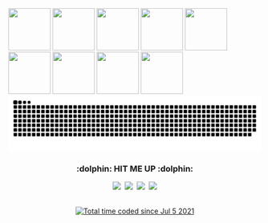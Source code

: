
<!-- ![header](https://capsule-render.vercel.app/api?type=slice&color=auto&height=150&section=header&text=DongHanKim&fontSize=70&animation=twinkling) -->

<!-- ![LESA-Photoroom png-Photoroom](https://github.com/LESANF/LESANF/assets/54767632/1aa1eb31-1626-4f2c-8b78-1edec107b7c9) -->

<!-- ![header](https://capsule-render.vercel.app/api?type=slice&color=auto&height=200&text=DongHanKim&fontAlign=70&rotate=13&fontAlignY=25&descAlign=70.&descAlignY=44&animation=twinkling) -->

<!-- <h3 align="center">🛠 Tech Stack 🛠</h3>
<div align=center>
<code style="display: inline-flex; justify-content: center; align-items: center;"><img height="20" width="20" src="https://raw.githubusercontent.com/github/explore/80688e429a7d4ef2fca1e82350fe8e3517d3494d/topics/javascript/javascript.png"></code>
<code style="display: inline-flex; justify-content: center; align-items: center;"><img height="20" width="20"  src="https://raw.githubusercontent.com/github/explore/80688e429a7d4ef2fca1e82350fe8e3517d3494d/topics/typescript/typescript.png"></code>
 <code style="display: inline-flex; justify-content: center; align-items: center;"><img height="20" src="https://raw.githubusercontent.com/github/explore/80688e429a7d4ef2fca1e82350fe8e3517d3494d/topics/react/react.png"></code>
 <code style="display: inline-flex; justify-content: center; align-items: center;"><img height="20" width="20"  src="https://image.pngaaa.com/76/6471076-middle.png"></code>
  <code style="display: inline-flex; justify-content: center; align-items: center;"><img height="20" width="20"  src="https://www.styled-components.com/atom.png"></code>
 <code style="display: inline-flex; justify-content: center; align-items: center;"><img height="20" width="20"  src="https://images.velog.io/images/woohm402/post/b895eacd-1a78-4f08-b8a5-822d882807c9/emblem-light-628080660fddb35787ff6c77e97ca43e.svg"></code>
 <code style="display: inline-flex; justify-content: center; align-items: center;"><img height="20" src="https://camo.githubusercontent.com/c84f629d714a6d92d61115db67819ebfc7faddc7ea60bc49fd4c6ea209c04583/68747470733a2f2f696d672e69636f6e73382e636f6d2f636f6c6f722f3234302f3030303030302f6e6f64656a732e706e67"></code>
 <code style="display: inline-flex; justify-content: center; align-items: center;"><img height="20" src="https://yt3.ggpht.com/ytc/AMLnZu_70AHW-GSoPN33aqczubiznslonE0VdNaMU2hG_A=s176-c-k-c0x00ffffff-no-rj"></code>
 <code style="display: inline-flex; justify-content: center; align-items: center;"><img height="20" src="https://www.paulligocki.com/wp-content/uploads/2022/03/MySQLLogo.png"></code>
 </div>
 
 </br>

```JSON
{
  "name": "kim, dong han",
  "position": "frontend developer",
  "tech-stack": {
    "frontend": [
      "typescript",
      "javascript",
      "react",
      "react-query",
      "framer-motion",
      "recoil",
      "styled-components"
    ],
    "backend": ["nodejs", "express"],
    "database": ["mongo", "mysql", "oracle"]
  },
  "motto": "no pain, no gain",
  "love": ["incrementally", "share with others"],
  "hobby": ["toy-project", "algorithm", "fishing", "workout"]
}
```

<h2>BOJ</h2>

[![Solved.ac Profile](http://mazassumnida.wtf/api/v2/generate_badge?boj=lesacat)](https://solved.ac/lesacat/)
![mazandi profile](http://mazandi.herokuapp.com/api?handle=lesacat&theme=dark)
-->

<img src="https://github.com/LESANF/LESANF/assets/54767632/1be14725-8dfb-48b7-8f5c-d9d5a0b92064" width="84" height="84">
<img src="https://github.com/LESANF/LESANF/assets/54767632/94429207-0b31-4a99-b761-9a166e83c830" width="84" height="84">
<img src="https://github.com/LESANF/LESANF/assets/54767632/94429207-0b31-4a99-b761-9a166e83c830" width="84" height="84">
<img src="https://github.com/LESANF/LESANF/assets/54767632/94429207-0b31-4a99-b761-9a166e83c830" width="84" height="84">
<img src="https://github.com/LESANF/LESANF/assets/54767632/94429207-0b31-4a99-b761-9a166e83c830" width="84" height="84">
<img src="https://github.com/LESANF/LESANF/assets/54767632/94429207-0b31-4a99-b761-9a166e83c830" width="84" height="84">
<img src="https://github.com/LESANF/LESANF/assets/54767632/94429207-0b31-4a99-b761-9a166e83c830" width="84" height="84">
<img src="https://github.com/LESANF/LESANF/assets/54767632/94429207-0b31-4a99-b761-9a166e83c830" width="84" height="84">
<img src="https://github.com/LESANF/LESANF/assets/54767632/94429207-0b31-4a99-b761-9a166e83c830" width="84" height="84">

<img src="https://github.com/LESANF/snk/blob/output/only-svg/github-contribution-grid-snake-sonic-dark.svg" alt="snake">


<h3 align="center"> :dolphin: HIT ME UP :dolphin: </h3>
<p align="center">
<a href="https://velog.io/@lesacat94"><img src="https://img.shields.io/badge/Velog-11B48A?style=flat-square&logo=Vimeo&logoColor=white"/></a>&nbsp;&nbsp;<a href="https://www.instagram.com/lesawfe/"><img src="https://img.shields.io/badge/Instagram-E4405F?style=flat-square&logo=Instagram&logoColor=white"/></a>&nbsp;&nbsp;<a href="https://www.linkedin.com/in/lesacat/"><img src="https://img.shields.io/badge/LinkedIn-0077B5?style=flat-square&logo=linkedin&logoColor=white"/></a>&nbsp;&nbsp;<a href="https://www.lesacat.site"><img src="https://img.shields.io/badge/Portfolio-50C878?style=flat-square&logo=Safari&logoColor=white"/></a>
</p>

<br/>

<div align=center>
<!--   <a href="https://myhits.vercel.app"><img src="https://myhits.vercel.app/api/hit/https%3A%2F%2Fgithub.com%2FLESANF?color=blue&label=visit&size=small" alt="visit" /></a> -->
  <a href="https://wakatime.com/@04362434-85e7-411f-82a8-b2d3dc646319"><img src="https://wakatime.com/badge/user/04362434-85e7-411f-82a8-b2d3dc646319.svg" alt="Total time coded since Jul 5 2021" /></a>
</div>
